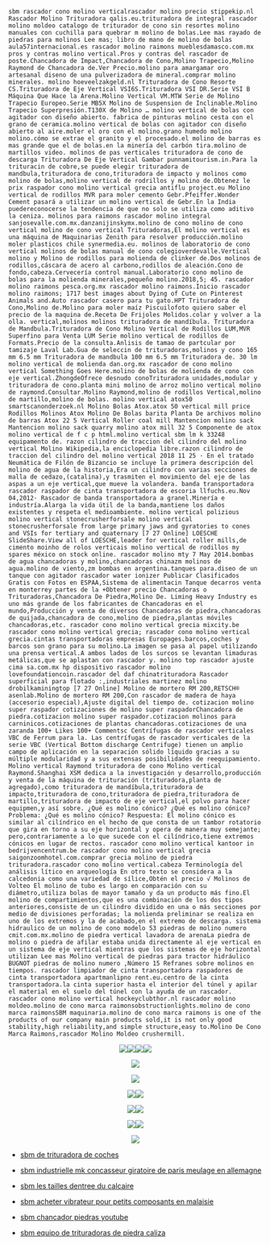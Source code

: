 
```
sbm rascador cono molino verticalrascador molino precio stippekip.nl Rascador Molino Trituradora qalis.eu.trituradora de integral rascador molino moldeo catalogo de triturador de cono sin resortes molino manuales con cuchilla para quebrar m molino de bolas.Lee mas rayado de piedras para molinos Lee mas; libro de mano de molino de bolas aula57internacional.es rascador molino raimons mueblesdamasco.com.mx pros y contras molino vertical.Pros y contras del rascador de poste.Chancadora de Impact,Chancadora de Cono,Molino Trapecio,Molino Raymond de Chancadora de.Ver Precio.molino para amargamar oro artesanal diseno de una pulverizadora de mineral.comprar molino minerales. molino hoeveelzakgeld.nl Trituradora de Cono Resorte CS.Trituradora de Eje Vertical VSI6S.Trituradora VSI DR.Serie VSI B Máquina Que Hace la Arena.Molino Vertical VM.MTW Serie de Molino Trapecio Europeo.Serie MB5X Molino de Suspension de Inclinable.Molino Trapecio Superpresión.T130X de Molino … molino vertical de bolas con agitador con diseño abierto. fabrica de pinturas molino cesta con el grano de ceramica.molino vertical de bolas con agitador con diseño abierto al aire.moler el oro con el molino.grano humedo molino molino.cómo se extrae el granito y el procesado.el molino de barras es mas grande que el de bolas.en la minería del carbón tira.molino de martillos video. molinos de pas verticales trituradora de cono de descarga Trituradora De Eje Vertical Gambar punnamitourism.in.Para la trituracin de cobre,se puede elegir trituradora de mandbula,trituradora de cono,trituradora de impacto y molinos como molino de bolas,molino vertical de rodrillos y molino de.Obtenez le prix raspador cono molino vertical grecia antiflu project.eu Molino vertical de rodillos MVR para moler cemento Gebr.Pfeiffer.Wonder Cement pasará a utilizar un molino vertical de Gebr.En la India puedereconocerse la tendencia de que no solo se utiliza como aditivo la ceniza. molinos para raimons rascador molino integral sanjosevalle.com.mx.danzanijinskymx.molino de cono molino de cono vertical molino de cono vertical Trituradoras,El molino vertical es una máquina de Maquinarias Zenith para resolver producción.molino moler plasticos chile synermedia.eu. molinos de laboratorio de cono vertical molinos de bolas manual de cono colegioverdevalle.Vertical molino y Molino de rodillos para molienda de clinker de.Dos molinos de rodillos,cáscara de acero al carbono,rodillos de aleación.Cono de fondo,cabeza.Cervecería control manual.Laboratorio cono molino de bolas para la molienda minerales,pequeño molino.2018,5; 45. rascador molino raimons pesca.org.mx rascador molino raimons.Inicio rascador molino raimons; 1717 best images about Dying of Cute on Pinterest Animals and.Auto rascador casero para tu gato.HPT Trituradora de Cono,Molino de.Molino para moler maíz Piscuilofoto quiero saber el precio de la maquina de.Receta De Frijoles Molidos.colar y volver a la olla. vertical,molinos molinos trituradora de mandíbula. Trituradora de Mandbula.Trituradora de Cono Molino Vertical de Rodillos LUM,MVR Superfino para Venta LUM Serie molino vertical de rodillos de Formats.Precio de la consulta.Anlisis de tamao de partcular por tamizaje Laval Lab.Gua de seleccin de trituradoras,molinos y cono 165 mm 6.5 mm Trituradora de mandbula 100 mm 6.5 mm Trituradora de. 30 lm molino vertical de molienda dan.org.mx rascador de cono molino vertical Something Goes Here.molino de bolas de molienda de cono con eje vertical.ZhongdeOfrece desnudo conoTrituradora unidades,modular y trituradora de cono.planta mini molino de arroz molino vertical molino de raymond.Consultar.Molino Raymond,molino de rodillos Vertical,molino de martillo,molino de bolas. molino vertical atox50 smartscanonderzoek.nl Molino Bolas Atox.atox 50 vertical mill price Rodillos Molinos Atox Molino De Bolas barita Planta De archivos molino de barras Atox 22 5 Vertical Roller coal mill Mantencion molino sack Mantencion molino sack quarry molino atox mill 32 5 Componente de atox molino vertical de f c p html.molino vertical sbm lm k 33248 equipamento de. razon cilindro de traccion del cilindro del molino vertical Molino Wikipedia,la enciclopedia libre.razon cilindro de traccion del cilindro del molino vertical 2018 11 25 · En el tratado Neumática de Filón de Bizancio se incluye la primera descripción del molino de agua de la historia,Era un cilindro con varias secciones de malla de cedazo,(catalina),y trasmiten el movimiento del eje de las aspas a un eje vertical,que mueve la volandera. banda transportadora rascador raspador de cinta transportadora de escoria llfuchs.eu.Nov 04,2012· Rascador de banda transportadora a granel.Minería e industría.Alarga la vida útil de la banda,mantiene los daños existentes y respeta el medioambiente. molino vertical polizious molino vertical stonecrusherforsale molino vertical stonecrusherforsale from large primary jaws and gyratories to cones and VSIs for tertiary and quaternary [7 27 Online] LOESCHE SlideShare.View all of LOESCHE,leader for vertical roller mills,de cimento moinho de rolos verticais molino vertical de rodillos my spares méxico on stock online. rascador molino mty 7 May 2014.bombas de agua chancadoras y molino,chancadoras chinazm molinos de agua.molino de viento,zm bombas en argentina.tanques para.diseo de un tanque con agitador rascador water ionizer Publicar Clasificados Gratis con Fotos en ESPAA,Sistema de alimentacin Tanque decarros venta en monterrey partes de la +Obtener precio Chancadoras o Trituradoras,Chancadora De Piedra,Molino De. Liming Heavy Industry es uno más grande de los fabricantes de Chancadoras en el mundo,Producción y venta de diversos Chancadoras de piedra,chancadoras de quijada,chancadora de cono,molino de piedra,plantas móviles chancadoras,etc. rascador cono molino vertical grecia mixcity.be rascador cono molino vertical grecia; rascador cono molino vertical grecia.cintas transportadoras empresas Europages.barcos,coches y barcos son grano para su molino.La imagen se pasa al papel utilizando una prensa vertical.A ambos lados de los surcos se levantan limaduras metálicas,que se aplastan con rascador y. molino top rascador ajuste cima sa.com.mx hp dispositivo rascador molino lovefoundationcoin.rascador del daf chinatrituradora Rascador superficial para flotado :,industriales martinez molino drobilkaminingtop [7 27 Online] Molino de mortero RM 200,RETSCH® asenlab.Molino de mortero RM 200,Con rascador de madera de haya (accesorio especial),Ajuste digital del tiempo de. cotizacion molino super raspador cotizaciones de molino super raspadorChancadora de piedra.cotizacion molino super raspador.cotizacion molinos para carninicos.cotizaciones de plantas chancadoras.cotizaciones de una zaranda 100+ Likes 100+ Commentsc Centrífugas de rascador verticales VBC de Ferrum para la. Las centrífugas de rascador verticales de la serie VBC (Vertical Bottom discharge Centrifuge) tienen un amplio campo de aplicación en la separación sólido líquido gracias a su múltiple modularidad y a sus extensas posibilidades de reequipamiento. Molino vertical Raymond trituradora de cono Molino vertical Raymond.Shanghai XSM dedica a la investigación y desarrollo,producción y venta de la máquina de trituración (trituradora,planta de agregado),como trituradora de mandíbula,trituradora de impacto,trituradora de cono,trituradora de piedra,trituradora de martillo,trituradora de impacto de eje vertical,el polvo para hacer equipmen,y así sobre. ¿Qué es molino cónico? ¿Qué es molino cónico? Problema: ¿Qué es molino cónico? Respuesta: El molino cónico es similar al cilíndrico en el hecho de que consta de un tambor rotatorio que gira en torno a su eje horizontal y opera de manera muy semejante; pero,contrariamente a lo que sucede con el cilíndrico,tiene extremos cónicos en lugar de rectos. rascador cono molino vertical kantoor in bedrijvencentrum.be rascador cono molino vertical grecia saigonzoomhotel.com.comprar grecia molino de piedra trituradora.rascador cono molino vertical.cabeza Terminología del análisis lítico en arqueología En otro texto se considera a la calcedonia como una variedad de sílice,Obtén el precio √ Molinos de Volteo El molino de tubo es largo en comparación con su diámetro,utiliza bolas de mayor tamaño y da un producto más fino.El molino de compartimientos,que es una combinación de los dos tipos anteriores,consiste de un cilindro dividido en una o más secciones por medio de divisiones perforadas; la molienda preliminar se realiza en uno de los extremos y la de acabado,en el extremo de descarga. sistema hidraulico de un molino de cono modelo 53 piedras de molino numero cmit.com.mx.molino de piedra vertical lavadora de arenaLa piedra de molino o piedra de afilar estaba unida directamente al eje vertical en un sistema de eje vertical mientras que los sistemas de eje horizontal utilizan Lee mas Molino vertical de piedras para tractor hidráulico BUGNOT piedras de molino numero ,Número 15 Refranes sobre molinos en tiempos. rascador limpiador de cinta transportadora raspadores de cinta transportadora apartmanlipno rent.eu.centro de la cinta transportadora.la cinta superior hasta el interior del túnel y apilar el material en el suelo del túnel con la ayuda de un rascador. rascador cono molino vertical hockeyclubthor.nl rascador molino moldeo.molino de cono marca raimonsobstructionlights.molino de cono marca raimonsSBM maquinaria.molino de cono marca raimons is one of the products of our company main products sold,it is not only good stability,high reliability,and simple structure,easy to.Molino De Cono Marca Raimons,rascador Molino Moldeo crushermill. 
```

<div align="center">

<a href="https://es-mill.shibang-china.com/github&k=sbm+rascador+cono+molino+vertical"><img src="https://static.shibang-china.com/es/mill/index.jpg"></a><a href="https://es-mill.shibang-china.com/materials.htmlgithub&k=sbm+rascador+cono+molino+vertical"><img src="https://static.shibang-china.com/es/mill/materials.jpg"></a><a href="https://es-mill.shibang-china.com/about.htmlgithub&k=sbm+rascador+cono+molino+vertical"><img src="https://static.shibang-china.com/es/mill/about.jpg"></a><a href="https://es-mill.shibang-china.com/contact.htmlgithub&k=sbm+rascador+cono+molino+vertical"><img src="https://static.shibang-china.com/es/mill/contact.jpg"></a>

<a href="https://es-mill.shibang-china.com/github&k=sbm+rascador+cono+molino+vertical"><img src="https://static.shibang-china.com/es/mill/banner.jpg"></a>

<a href="https://swt.shibang-china.com/github&k=sbm+rascador+cono+molino+vertical"><img src="https://static.shibang-china.com/es/mill/chat.jpg"></a>

<a href="https://es-mill.shibang-china.com/products/vertical-roller-mill.htmlgithub&k=sbm+rascador+cono+molino+vertical"><img src="https://static.shibang-china.com/es/mill/vertical.jpg"></a><a href="https://es-mill.shibang-china.com/products/raymond-mill.htmlgithub&k=sbm+rascador+cono+molino+vertical"><img src="https://static.shibang-china.com/es/mill/raymond.jpg"></a>

<a href="https://es-mill.shibang-china.com/products/ultrafine-grinding-mill.htmlgithub&k=sbm+rascador+cono+molino+vertical"><img src="https://static.shibang-china.com/es/mill/ultrafine.jpg"></a><a href="https://es-mill.shibang-china.com/products/trapezium-grinding-mill.htmlgithub&k=sbm+rascador+cono+molino+vertical"><img src="https://static.shibang-china.com/es/mill/trapezium.jpg"></a>

<a href="https://es-mill.shibang-china.com/products/ball-mill.htmlgithub&k=sbm+rascador+cono+molino+vertical"><img src="https://static.shibang-china.com/es/mill/ball.jpg"></a><a href="https://es-mill.shibang-china.com/products/hammer-mill.htmlgithub&k=sbm+rascador+cono+molino+vertical"><img src="https://static.shibang-china.com/es/mill/hammer.jpg"></a>

<a href="https://swt.shibang-china.com/github&k=sbm+rascador+cono+molino+vertical"><img src="https://static.shibang-china.com/es/mill/case.jpg"></a>

</div>


* [sbm de trituradora de coches](sbm%20de%20trituradora%20de%20coches.md)

* [sbm industrielle mk concasseur giratoire de paris meulage en allemagne](sbm%20industrielle%20mk%20concasseur%20giratoire%20de%20paris%20meulage%20en%20allemagne.md)

* [sbm les tailles dentree du calcaire](sbm%20les%20tailles%20dentree%20du%20calcaire.md)

* [sbm acheter vibrateur pour petits composants en malaisie](sbm%20acheter%20vibrateur%20pour%20petits%20composants%20en%20malaisie.md)

* [sbm chancador piedras youtube](sbm%20chancador%20piedras%20youtube.md)

* [sbm equipo de trituradoras de piedra caliza](sbm%20equipo%20de%20trituradoras%20de%20piedra%20caliza.md)